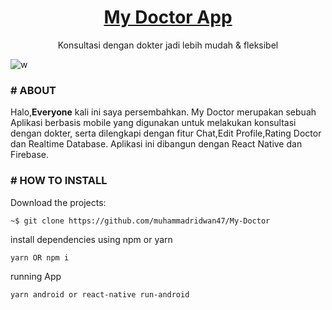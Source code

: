<h1 align="center">
	<a href="https://github.com/muhammadridwan47/My-Doctor">
		My Doctor App
	</a>
</h1>

<p align="center">
Konsultasi dengan
dokter jadi lebih
mudah & fleksibel
</p>


![w](https://user-images.githubusercontent.com/69374541/101909062-92243100-3bef-11eb-851a-6837468698e3.jpg)


### # ABOUT

Halo,<strong>Everyone</strong> kali ini saya persembahkan.
My Doctor merupakan sebuah Aplikasi berbasis mobile yang digunakan untuk melakukan konsultasi dengan dokter, serta dilengkapi dengan fitur Chat,Edit Profile,Rating Doctor dan Realtime Database. Aplikasi ini dibangun dengan React Native dan Firebase.

### # HOW TO INSTALL

Download the projects:

```
~$ git clone https://github.com/muhammadridwan47/My-Doctor
```

install dependencies using npm or yarn   
```
yarn OR npm i
```

running App
```
yarn android or react-native run-android
```


